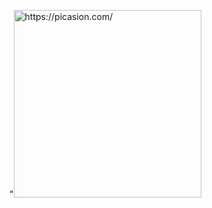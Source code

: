 "<a href="https://picasion.com/"><img src="https://i.picasion.com/pic92/c7bd7007c99202268624141593459dad.gif" width="300" height="300" border="0" alt="https://picasion.com/" /></a><br /><a href="https://picasion.com/">
